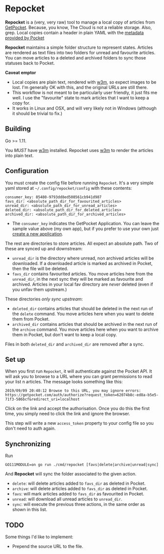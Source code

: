 Repocket
========

**Repocket** is a (very, very raw) tool to manage a local copy of articles
from [GetPocket](https://getpocket.com).  Because, you know, The
Cloud is not a reliable storage.  Also, grep.  Local copies contain a
header in plain YAML with the [metadata provided by
Pocket](https://getpocket.com/developer/docs/v3/retrieve)

**Repocket** maintains a simple folder structure to represent states.
Articles are rendered as text files into two folders for unread and
favourite articles.  You can move articles to a deleted and archived
folders to sync those statuses back to Pocket.

**Caveat emptor**

* Local copies are plain text, rendered with
  [w3m](http://w3m.sourceforge.net/), so expect images to be lost.  I'm
  generally OK with this, and the original URLs are still there.
* This workflow is not meant to be particularly user friendly, it just
  fits me well.  I use the "favourite" state to mark articles that I
  want to keep a copy for.
* It works in Linux and OSX, and will very likely not in Windows
  (although it should be trivial to fix.)

Building
--------

Go >= 1.11.

You *MUST* have [w3m](http://w3m.sourceforge.net/) installed. Repocket
uses [w3m](http://w3m.sourceforge.net/) to render the articles into
plain text.

Configuration
-------------

You must create the config file before running `Repocket`.  It's a very
simple yaml stored at `~/.config/repocket/config` with these contents:

    consumer_key: 85480-9793dd8ed508561cb941d987
    favs_dir: <absolute_path_dir_for_favourited_articles>
    unread_dir: <absolute_path_dir_for_unread_articles>
    deleted_dir: <absolute_path_dir_for_deleted_articles>
    archived_dir: <absolute_path_dir_for_archived_articles>

* The `consumer_key` indicates the GetPocket Application.  You can leave
  the sample value above (my own app), but if you prefer to use your own
  just [create a new
  application](https://getpocket.com/developer/apps/new).

The rest are directories to store articles.  All expect an absolute
path.  Two of these are synced up and downstream:

* `unread_dir` is the directory where unread, non archived articles will
  be downloaded.  If a downloaded article is marked as archived in
  Pocket, then the file will be deleted.
* `favs_dir` contains favourited articles.  You move articles here from
  the `unread_dir`, in the next sync they will be marked as favourite
  and archived.  Articles in your local fav directory are *never*
  deleted (even if you unfav them upstream.)

These directories *only sync upstream*:

* `deleted_dir` contains articles that should be deleted in the next run
  of the `delete` command.  You move articles here when you want to
  delete them from Pocket.
* `archived_dir` contains articles that should be archived in the next run
  of the `archive` command.  You move articles here when you want to
  archive them in Pocket, but don't want to keep a local copy.

Files in both `deleted_dir` and `archived_dir` are removed after a sync.

Set up
------

When you first run `Repocket`, it will authenticate against the Pocket
API.  It will ask you to browse to a URL where you can grant permissions
to read your list n articles.  The message looks something like this:

    2019/09/09 20:40:12 Browse to this URL, you may ignore errors:
    https://getpocket.com/auth/authorize?request_token=62074b8c-ed8a-b5e5-71f3-586bcf&redirect_uri=localhost

Click on the link and accept the authorisation.  Once you do this the
first time, you simply need to click the link and ignore the browser.

This step will write a new `access_token` property to your config file
so you don't need to auth again.

Synchronizing
-------------

Run

    GO111MODULE=on go run ./cmd/repocket [favs|delete|archive|unread|sync]

And **Repocket** will sync the folder associated to the given action.

* `delete`: will delete articles added to `favs_dir` as deleted in
  Pocket. 
* `archive`: will delete articles added to `favs_dir` as deleted in
  Pocket. 
* `favs`: will mark articles added to `favs_dir` as favourited in
  Pocket.
* `unread`: will download all unread articles to `unread_dir`.
* `sync`: will execute the previous three actions, in the same order as
  shown in this list.

TODO
----

Some things I'd like to implement:

* Prepend the source URL to the file.
